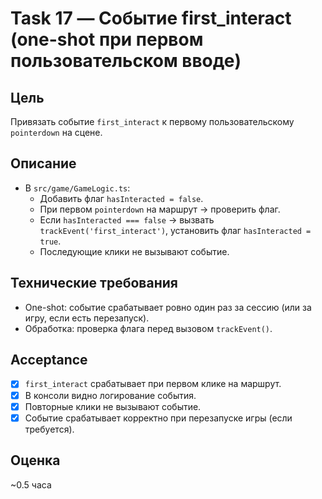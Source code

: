 # Task 17 — Событие first_interact (one-shot при первом пользовательском вводе)

## Цель
Привязать событие `first_interact` к первому пользовательскому `pointerdown` на сцене.

## Описание
- В `src/game/GameLogic.ts`:
  - Добавить флаг `hasInteracted = false`.
  - При первом `pointerdown` на маршрут → проверить флаг.
  - Если `hasInteracted === false` → вызвать `trackEvent('first_interact')`, установить флаг `hasInteracted = true`.
  - Последующие клики не вызывают событие.

## Технические требования
- One-shot: событие срабатывает ровно один раз за сессию (или за игру, если есть перезапуск).
- Обработка: проверка флага перед вызовом `trackEvent()`.

## Acceptance
- [x] `first_interact` срабатывает при первом клике на маршрут.
- [x] В консоли видно логирование события.
- [x] Повторные клики не вызывают событие.
- [x] Событие срабатывает корректно при перезапуске игры (если требуется).

## Оценка
~0.5 часа




